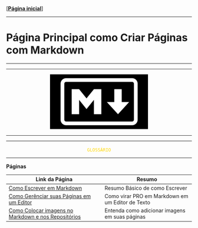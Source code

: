 [[**Página inicial**](https://f4nt0.github.io/PR0GR4M1NG)]

---

# Página Principal como Criar Páginas com Markdown

---

---

<center>
    <img src="../../img/md-image.png">
</center>

---

---

<center>
    <code style="color : gold">GLOSSÁRIO</code>
</center>

---


**Páginas**

Link da Página|Resumo
|---|---|
[Como Escrever em Markdown](../tut_pages/basic.md)| Resumo Básico de como Escrever
[Como Gerênciar suas Páginas em um Editor](../tut_pages/mark_editor.md)|Como virar PRO em Markdown em um Editor de Texto
[Como Colocar imagens no Markdown e nos Repositórios](../tut_pages/images.md)| Entenda como adicionar imagens em suas páginas


